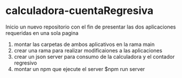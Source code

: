 # calculadora-cuentaRegresiva

Inicio un nuevo repositorio con el fin de presentar las dos aplicaciones requeridas en una sola pagina

1. montar las carpetas de ambos aplicativos en la rama main
2. crear una rama para realizar modificaiones a las aplicaciones
3. crear un json server para consumo de la calculadora y el contador regresivo
4. montar un npm que ejecute el server 
    $npm run server